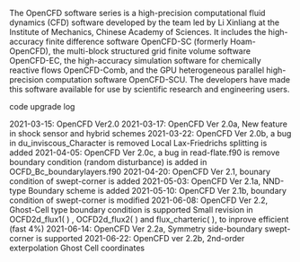The OpenCFD software series is a high-precision computational fluid dynamics (CFD) software developed by the team led by Li Xinliang at the Institute of Mechanics, Chinese Academy of Sciences.
It includes the high-accuracy finite difference software OpenCFD-SC (formerly Hoam-OpenCFD), 
the multi-block structured grid finite volume software OpenCFD-EC,
the high-accuracy simulation software for chemically reactive flows OpenCFD-Comb, 
and the GPU heterogeneous parallel high-precision computation software OpenCFD-SCU. 
The developers have made this software available for use by scientific research and engineering users.

code upgrade log

2021-03-15: OpenCFD Ver2.0
2021-03-17: OpenCFD Ver 2.0a, New feature in shock sensor and hybrid schemes
2021-03-22: OpenCFD Ver 2.0b, a bug in du_inviscous_Character is removed Local Lax-Friedrichs splitting is added
2021-04-05: OpenCFD Ver 2.0c, a bug in read-flate.f90 is remove boundary condition (random disturbance) is added in OCFD_Bc_boundarylayers.f90
2021-04-20: OpenCFD Ver 2.1, bounary condition of swept-corner is added
2021-05-03: OpenCFD Ver 2.1a, NND-type Boundary scheme is added
2021-05-10: OpenCFD Ver 2.1b, boundary condition of swept-corner is modified
2021-06-08: OpenCFD Ver 2.2, Ghost-Cell type boundary condition is supported Small revision in OCFD2d_flux1( ) ,  OCFD2d_flux2( )  and flux_charteric( ), to inprove efficient (fast 4%)
2021-06-14: OpenCFD Ver 2.2a, Symmetry side-boundary  swept-corner is supported
2021-06-22: OpenCFD ver 2.2b, 2nd-order exterpolation Ghost Cell coordinates 
 




